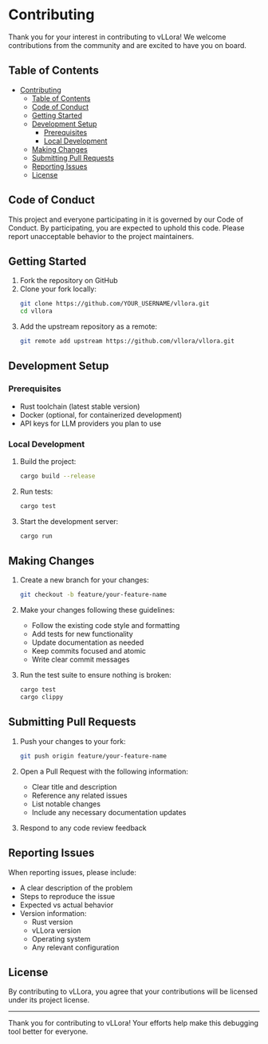 # Contributing

Thank you for your interest in contributing to vLLora! We welcome contributions from the community and are excited to have you on board.

## Table of Contents

- [Contributing](#contributing)
  - [Table of Contents](#table-of-contents)
  - [Code of Conduct](#code-of-conduct)
  - [Getting Started](#getting-started)
  - [Development Setup](#development-setup)
    - [Prerequisites](#prerequisites)
    - [Local Development](#local-development)
  - [Making Changes](#making-changes)
  - [Submitting Pull Requests](#submitting-pull-requests)
  - [Reporting Issues](#reporting-issues)
  - [License](#license)

## Code of Conduct

This project and everyone participating in it is governed by our Code of Conduct. By participating, you are expected to uphold this code. Please report unacceptable behavior to the project maintainers.

## Getting Started

1. Fork the repository on GitHub
2. Clone your fork locally:
   ```bash
   git clone https://github.com/YOUR_USERNAME/vllora.git
   cd vllora
   ```
3. Add the upstream repository as a remote:
   ```bash
   git remote add upstream https://github.com/vllora/vllora.git
   ```

## Development Setup

### Prerequisites

- Rust toolchain (latest stable version)
- Docker (optional, for containerized development)
- API keys for LLM providers you plan to use

### Local Development

1. Build the project:
   ```bash
   cargo build --release
   ```

2. Run tests:
   ```bash
   cargo test
   ```

3. Start the development server:
   ```bash
   cargo run
   ```

## Making Changes

1. Create a new branch for your changes:
   ```bash
   git checkout -b feature/your-feature-name
   ```

2. Make your changes following these guidelines:
   - Follow the existing code style and formatting
   - Add tests for new functionality
   - Update documentation as needed
   - Keep commits focused and atomic
   - Write clear commit messages

3. Run the test suite to ensure nothing is broken:
   ```bash
   cargo test
   cargo clippy
   ```

## Submitting Pull Requests

1. Push your changes to your fork:
   ```bash
   git push origin feature/your-feature-name
   ```

2. Open a Pull Request with the following information:
   - Clear title and description
   - Reference any related issues
   - List notable changes
   - Include any necessary documentation updates

3. Respond to any code review feedback

## Reporting Issues

When reporting issues, please include:

- A clear description of the problem
- Steps to reproduce the issue
- Expected vs actual behavior
- Version information:
  - Rust version
  - vLLora version
  - Operating system
  - Any relevant configuration

## License

By contributing to vLLora, you agree that your contributions will be licensed under its project license.

---

Thank you for contributing to vLLora! Your efforts help make this debugging tool better for everyone.